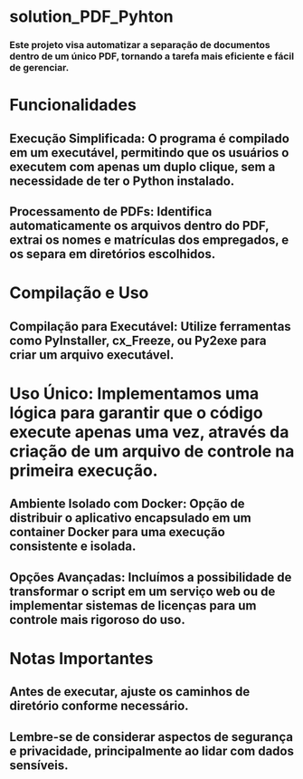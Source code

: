# solution_PDF_Pyhton


### Este projeto visa automatizar a separação de documentos dentro de um único PDF, tornando a tarefa mais eficiente e fácil de gerenciar.

# Funcionalidades
## Execução Simplificada: O programa é compilado em um executável, permitindo que os usuários o executem com apenas um duplo clique, sem a necessidade de ter o Python instalado.
## Processamento de PDFs: Identifica automaticamente os arquivos dentro do PDF, extrai os nomes e matrículas dos empregados, e os separa em diretórios escolhidos.
# Compilação e Uso
## Compilação para Executável: Utilize ferramentas como PyInstaller, cx_Freeze, ou Py2exe para criar um arquivo executável.
# Uso Único: Implementamos uma lógica para garantir que o código execute apenas uma vez, através da criação de um arquivo de controle na primeira execução.
## Ambiente Isolado com Docker: Opção de distribuir o aplicativo encapsulado em um container Docker para uma execução consistente e isolada.
## Opções Avançadas: Incluímos a possibilidade de transformar o script em um serviço web ou de implementar sistemas de licenças para um controle mais rigoroso do uso.
# Notas Importantes
## Antes de executar, ajuste os caminhos de diretório conforme necessário.
## Lembre-se de considerar aspectos de segurança e privacidade, principalmente ao lidar com dados sensíveis.
